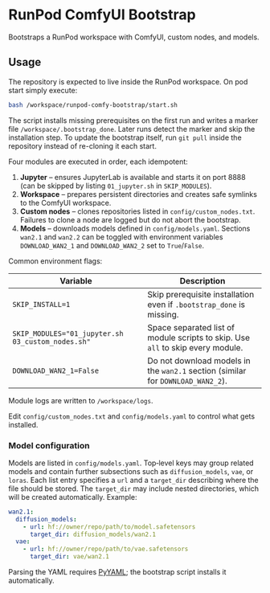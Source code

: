 # RunPod ComfyUI Bootstrap

Bootstraps a RunPod workspace with ComfyUI, custom nodes, and models.

## Usage

The repository is expected to live inside the RunPod workspace. On pod start
simply execute:

```bash
bash /workspace/runpod-comfy-bootstrap/start.sh
```

The script installs missing prerequisites on the first run and writes a marker
file `/workspace/.bootstrap_done`. Later runs detect the marker and skip the
installation step. To update the bootstrap itself, run `git pull` inside the
repository instead of re-cloning it each start.

Four modules are executed in order, each idempotent:

1. **Jupyter** – ensures JupyterLab is available and starts it on port 8888
   (can be skipped by listing `01_jupyter.sh` in `SKIP_MODULES`).
2. **Workspace** – prepares persistent directories and creates safe symlinks to
   the ComfyUI workspace.
3. **Custom nodes** – clones repositories listed in `config/custom_nodes.txt`.
   Failures to clone a node are logged but do not abort the bootstrap.
4. **Models** – downloads models defined in `config/models.yaml`. Sections
   `wan2.1` and `wan2.2` can be toggled with environment variables
   `DOWNLOAD_WAN2_1` and `DOWNLOAD_WAN2_2` set to `True`/`False`.

Common environment flags:

| Variable | Description |
| --- | --- |
| `SKIP_INSTALL=1` | Skip prerequisite installation even if `.bootstrap_done` is missing. |
| `SKIP_MODULES="01_jupyter.sh 03_custom_nodes.sh"` | Space separated list of module scripts to skip. Use `all` to skip every module. |
| `DOWNLOAD_WAN2_1=False` | Do not download models in the `wan2.1` section (similar for `DOWNLOAD_WAN2_2`). |

Module logs are written to `/workspace/logs`.

Edit `config/custom_nodes.txt` and `config/models.yaml` to control what gets installed.

### Model configuration

Models are listed in `config/models.yaml`. Top‑level keys may group related
models and contain further subsections such as `diffusion_models`, `vae`, or
`loras`. Each list entry specifies a `url` and a `target_dir` describing where
the file should be stored. The `target_dir` may include nested directories,
which will be created automatically. Example:

```yaml
wan2.1:
  diffusion_models:
    - url: hf://owner/repo/path/to/model.safetensors
      target_dir: diffusion_models/wan2.1
  vae:
    - url: hf://owner/repo/path/to/vae.safetensors
      target_dir: vae/wan2.1
```

Parsing the YAML requires [PyYAML](https://pyyaml.org); the bootstrap script
installs it automatically.

